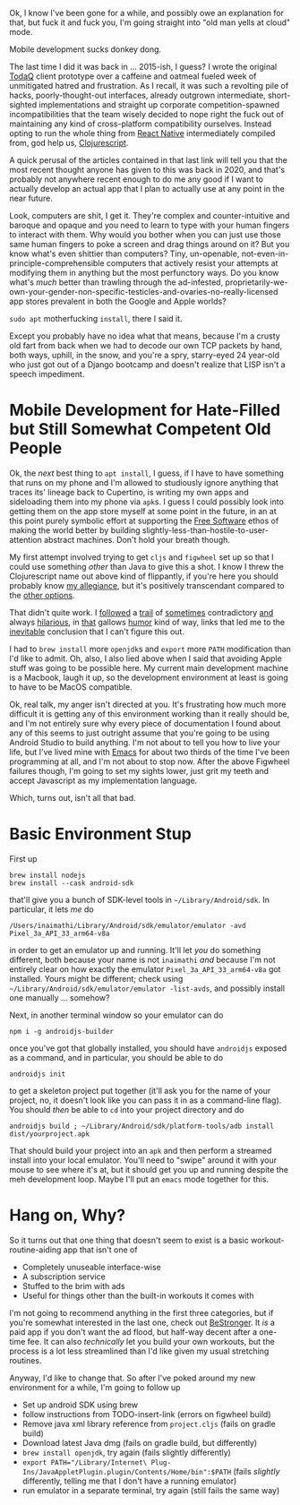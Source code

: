 Ok, I know I've been gone for a while, and possibly owe an explanation for that, but fuck it and fuck you, I'm going straight into "old man yells at cloud" mode.

Mobile development sucks donkey dong.

The last time I did it was back in ... 2015-ish, I guess? I wrote the original [TodaQ](https://todaq.net/) client prototype over a caffeine and oatmeal fueled week of unmitigated hatred and frustration. As I recall, it was such a revolting pile of hacks, poorly-thought-out interfaces, already outgrown intermediate, short-sighted implementations and straight up corporate competition-spawned incompatibilities that the team wisely decided to nope right the fuck out of maintaining any kind of cross-platform compatibility ourselves. Instead opting to run the whole thing from [React Native](https://reactnative.dev/) intermediately compiled from, god help us, [Clojurescript](https://cljsrn.org/).

A quick perusal of the articles contained in that last link will tell you that the most recent thought anyone has given to this was back in 2020, and that's probably not anywhere recent enough to do me any good if I want to actually develop an actual app that I plan to actually use at any point in the near future.

Look, computers are shit, I get it. They're complex and counter-intuitive and baroque and opaque and you need to learn to type with your human fingers to interact with them. Why would you bother when you can just use those same human fingers to poke a screen and drag things around on it? But you know what's even shittier than computers? Tiny, un-openable, not-even-in-principle-comprehensible computers that actively resist your attempts at modifying them in anything but the most perfunctory ways. Do you know what's _much_ better than trawling through the ad-infested, proprietarily-we-own-your-gender-non-specific-testicles-and-ovaries-no-really-licensed app stores prevalent in both the Google and Apple worlds?

`sudo apt` motherfucking `install`, there I said it.

Except you probably have no idea what that means, because I'm a crusty old fart from back when we had to decode our own TCP packets by hand, both ways, uphill, in the snow, and you're a spry, starry-eyed 24 year-old who just got out of a Django bootcamp and doesn't realize that LISP isn't a speech impediment.

# Mobile Development for Hate-Filled but Still Somewhat Competent Old People

Ok, the _next_ best thing to `apt install`, I guess, if I have to have something that runs on my phone and I'm allowed to studiously ignore anything that traces its' lineage back to Cupertino, is writing my own apps and sideloading them into my phone via `apk`s. I guess I could possibly look into getting them on the app store myself at some point in the future, in an at this point purely symbolic effort at supporting the [Free Software](https://www.fsf.org/) ethos of making the world better by building slightly-less-than-hostile-to-user-attention abstract machines. Don't hold your breath though.

My first attempt involved trying to get `cljs` and `figwheel` set up so that I could use something _other_ than Java to give this a shot. I know I threw the Clojurescript name out above kind of flippantly, if you're here you should probably know [my allegiance](/posts/recommendations), but it's positively transcendant compared to the [other options](https://www.netsolutions.com/insights/best-programming-languages-to-write-develop-android-apps/).

That didn't quite work. I [followed](https://medium.com/mindorks/building-mobile-apps-ios-and-android-with-clojurescript-4600235f826c) a [trail](https://github.com/bhauman/lein-figwheel) of [sometimes](https://stackoverflow.com/questions/43667745/react-native-run-android-command-failed-but-gradlew-installdebug-work) contradictory [and](https://developer.apple.com/forums/thread/687489) always [hilarious](https://stackoverflow.com/questions/64968851/could-not-find-tools-jar-please-check-that-library-internet-plug-ins-javaapple), in [that](https://github.com/bhauman/figwheel-main) gallows [humor](https://mkyong.com/java/how-to-install-java-on-mac-osx/) kind of way, links that led me to the [inevitable](https://stackoverflow.com/questions/37900737/make-sure-you-have-an-android-emulator-running-or-a-device-connected-and-have) conclusion that I can't figure this out.

I had to `brew install` more `openjdk`s and `export` more `PATH` modification than I'd like to admit. Oh, also, I also lied above when I said that avoiding Apple stuff was going to be possible here. My current main development machine is a Macbook, laugh it up, so the development environment at least is going to have to be MacOS compatible.

Ok, real talk, my anger isn't directed at you. It's frustrating how much more difficult it is getting any of this environment working than it really should be, and I'm not entirely sure why every piece of documentation I found about any of this seems to just outright assume that you're going to be using Android Studio to build anything. I'm not about to tell you how to live your life, but I've lived mine with [Emacs](https://www.gnu.org/software/emacs/) for about two thirds of the time I've been programming at all, and I'm not about to stop now. After the above Figwheel failures though, I'm going to set my sights lower, just grit my teeth and accept Javascript as my implementation language.

Which, turns out, isn't all that bad.

# Basic Environment Stup

First up

```
brew install nodejs
brew install --cask android-sdk
```

that'll give you a bunch of SDK-level tools in `~/Library/Android/sdk`. In particular, it lets _me_ do

```
/Users/inaimathi/Library/Android/sdk/emulator/emulator -avd Pixel_3a_API_33_arm64-v8a
```

in order to get an emulator up and running. It'll let _you_ do something different, both because your name is not `inaimathi` _and_ because I'm not entirely clear on how exactly the emulator `Pixel_3a_API_33_arm64-v8a` got installed. Yours might be different; check using `~/Library/Android/sdk/emulator/emulator -list-avds`, and possibly install one manually ... somehow?

Next, in another terminal window so your emulator can do

```
npm i -g androidjs-builder
```

once you've got that globally installed, you should have `androidjs` exposed as a command, and in particular, you should be able to do

```
androidjs init
```

to get a skeleton project put together (it'll ask you for the name of your project, no, it doesn't look like you can pass it in as a command-line flag). You should _then_ be able to `cd` into your project directory and do

```
androidjs build ; ~/Library/Android/sdk/platform-tools/adb install dist/yourproject.apk
```

That should build your project into an `apk` and then perform a streamed install into your local emulator. You'll need to "swipe" around it with your mouse to see where it's at, but it should get you up and running despite the meh development loop. Maybe I'll put an `emacs` mode together for this.

# Hang on, Why?

So it turns out that one thing that doesn't seem to exist is a basic workout-routine-aiding app that isn't one of

- Completely unuseable interface-wise
- A subscription service
- Stuffed to the brim with ads
- Useful for things other than the built-in workouts it comes with

I'm not going to recommend anything in the first three categories, but if you're somewhat interested in the last one, check out [BeStronger](https://play.google.com/store/apps/details?id=com.shvagerfm.bestronger). It _is_ a paid app if you don't want the ad flood, but half-way decent after a one-time fee. It can also _technically_ let you build your own workouts, but the process is a lot less streamlined than I'd like given my usual stretching routines.

Anyway, I'd like to change that. So after I've poked around my new environment for a while, I'm going to follow up

- Set up android SDK using brew
- follow instructions from TODO-insert-link (errors on figwheel build)
- Remove java xml library reference from `project.cljs` (fails on gradle build)
- Download latest Java dmg (fails on gradle build, but differently)
- `brew install openjdk`, try again (fails slightly differently)
- `export PATH="/Library/Internet\ Plug-Ins/JavaAppletPlugin.plugin/Contents/Home/bin":$PATH` (fails _slightly_ differently, telling me that I don't have a running emulator)
- run emulator in a separate terminal, try again (still fails the same way)
